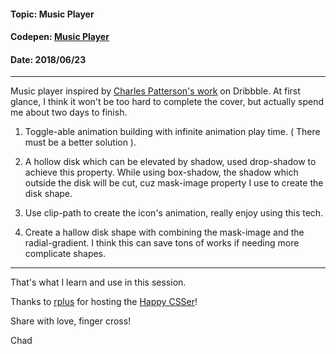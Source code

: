 #### Topic: Music Player
#### Codepen: [Music Player](https://codepen.io/Chad_Z/pen/KeBpQv)
#### Date: 2018/06/23
---

Music player inspired by [Charles Patterson's work](https://dribbble.com/shots/4240318-Made-with-InVision-Studio-Music-Player) on Dribbble. At first glance, I think it won't be too hard to complete the cover, but actually spend me about two days to finish.


1. Toggle-able animation building with infinite animation play time.
     ( There must be a better solution ).

2. A hollow disk which can be elevated by shadow, used drop-shadow to achieve this property. While using box-shadow, the shadow which outside the disk will be cut, cuz mask-image property I use to create the disk shape.

3. Use clip-path to create the icon's animation, really enjoy using this tech. 

4.  Create a hallow disk shape with combining the  mask-image and the  radial-gradient. I think this can save tons of works if needing more complicate shapes.
---
That's what I learn and use in this session.

Thanks to [rplus](https://github.com/Rplus) for hosting the [Happy CSSer](https://www.facebook.com/HappyCSSer/)!

Share with love, finger cross!

Chad